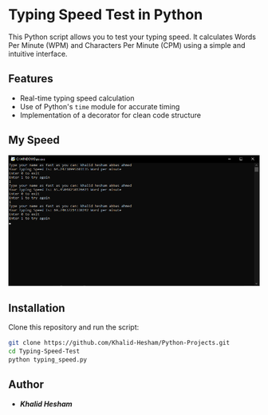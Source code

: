 # Typing Speed Test in Python

This Python script allows you to test your typing speed. It calculates Words Per Minute (WPM) and Characters Per Minute (CPM) using a simple and intuitive interface.

## Features
- Real-time typing speed calculation
- Use of Python's `time` module for accurate timing
- Implementation of a decorator for clean code structure

## My Speed
![alt text](my_speed.png)


## Installation
Clone this repository and run the script:
```bash
git clone https://github.com/Khalid-Hesham/Python-Projects.git
cd Typing-Speed-Test
python typing_speed.py
```

## Author

- ***Khalid Hesham***
